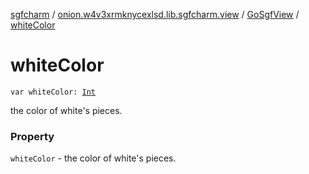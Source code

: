 [sgfcharm](../../index.md) / [onion.w4v3xrmknycexlsd.lib.sgfcharm.view](../index.md) / [GoSgfView](index.md) / [whiteColor](./white-color.md)

# whiteColor

`var whiteColor: `[`Int`](https://kotlinlang.org/api/latest/jvm/stdlib/kotlin/-int/index.html)

the color of white's pieces.

### Property

`whiteColor` - the color of white's pieces.